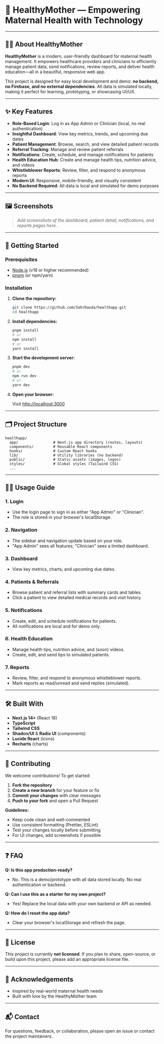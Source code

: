 # 🌸 HealthyMother — Empowering Maternal Health with Technology

---

## 👩‍⚕️ About HealthyMother

**HealthyMother** is a modern, user-friendly dashboard for maternal health management. It empowers healthcare providers and clinicians to efficiently manage patient data, send notifications, review reports, and deliver health education—all in a beautiful, responsive web app.

This project is designed for easy local development and demo: **no backend, no Firebase, and no external dependencies**. All data is simulated locally, making it perfect for learning, prototyping, or showcasing UI/UX.

---

## ✨ Key Features

- **Role-Based Login**: Log in as App Admin or Clinician (local, no real authentication)
- **Insightful Dashboard**: View key metrics, trends, and upcoming due dates
- **Patient Management**: Browse, search, and view detailed patient records
- **Referral Tracking**: Manage and review patient referrals
- **Notifications**: Create, schedule, and manage notifications for patients
- **Health Education Hub**: Create and manage health tips, nutrition advice, and videos
- **Whistleblower Reports**: Review, filter, and respond to anonymous reports
- **Modern UI**: Responsive, mobile-friendly, and visually consistent
- **No Backend Required**: All data is local and simulated for demo purposes

---

## 🖼️ Screenshots

> _Add screenshots of the dashboard, patient detail, notifications, and reports pages here._

---

## 🚀 Getting Started

### Prerequisites

- [Node.js](https://nodejs.org/) (v18 or higher recommended)
- [pnpm](https://pnpm.io/) (or npm/yarn)

### Installation

1. **Clone the repository:**

   ```bash
   git clone https://github.com/SahrDauda/healthapp.git
   cd healthapp
   ```

2. **Install dependencies:**

   ```bash
   pnpm install
   # or
   npm install
   # or
   yarn install
   ```

3. **Start the development server:**

   ```bash
   pnpm dev
   # or
   npm run dev
   # or
   yarn dev
   ```

4. **Open your browser:**

   Visit [http://localhost:3000](http://localhost:3000)

---

## 🗂️ Project Structure

```
healthapp/
  app/                # Next.js app directory (routes, layouts)
  components/         # Reusable React components
  hooks/              # Custom React hooks
  lib/                # Utility libraries (no backend)
  public/             # Static assets (images, logos)
  styles/             # Global styles (Tailwind CSS)
  ...
```

---

## 🧑‍💻 Usage Guide

### 1. **Login**
- Use the login page to sign in as either "App Admin" or "Clinician".
- The role is stored in your browser's localStorage.

### 2. **Navigation**
- The sidebar and navigation update based on your role.
- "App Admin" sees all features; "Clinician" sees a limited dashboard.

### 3. **Dashboard**
- View key metrics, charts, and upcoming due dates.

### 4. **Patients & Referrals**
- Browse patient and referral lists with summary cards and tables.
- Click a patient to view detailed medical records and visit history.

### 5. **Notifications**
- Create, edit, and schedule notifications for patients.
- All notifications are local and for demo only.

### 6. **Health Education**
- Manage health tips, nutrition advice, and (soon) videos.
- Create, edit, and send tips to simulated patients.

### 7. **Reports**
- Review, filter, and respond to anonymous whistleblower reports.
- Mark reports as read/unread and send replies (simulated).

---

## 🛠️ Built With

- **Next.js 14+** (React 18)
- **TypeScript**
- **Tailwind CSS**
- **Shadcn/UI** & **Radix UI** (components)
- **Lucide React** (icons)
- **Recharts** (charts)

---

## 🤝 Contributing

We welcome contributions! To get started:

1. **Fork the repository**
2. **Create a new branch** for your feature or fix
3. **Commit your changes** with clear messages
4. **Push to your fork** and open a Pull Request

**Guidelines:**
- Keep code clean and well-commented
- Use consistent formatting (Prettier, ESLint)
- Test your changes locally before submitting
- For UI changes, add screenshots if possible

---

## ❓ FAQ

**Q: Is this app production-ready?**
- No. This is a demo/prototype with all data stored locally. No real authentication or backend.

**Q: Can I use this as a starter for my own project?**
- Yes! Replace the local data with your own backend or API as needed.

**Q: How do I reset the app data?**
- Clear your browser's localStorage and refresh the page.

---

## 📄 License

This project is currently **not licensed**. If you plan to share, open-source, or build upon this project, please add an appropriate license file.

---

## 🙏 Acknowledgements

- Inspired by real-world maternal health needs
- Built with love by the HealthyMother team

---

## 📬 Contact

For questions, feedback, or collaboration, please open an issue or contact the project maintainers. 